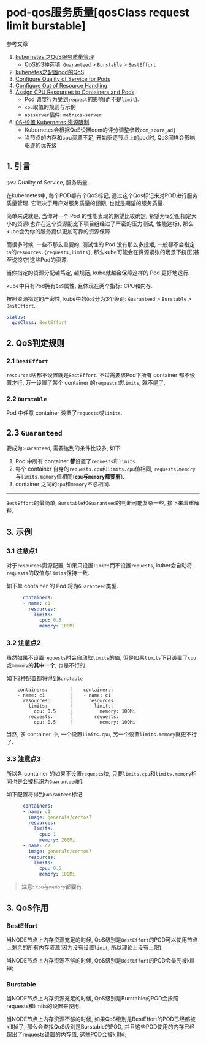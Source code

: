 # pod-qos服务质量[qosClass request limit burstable]

参考文章

1. [kubernetes 之QoS服务质量管理](https://www.cnblogs.com/tylerzhou/p/11043280.html)
    - QoS的3种选项: `Guaranteed` > `Burstable` > `BestEffort`
2. [kubenetes之配置pod的QoS](https://www.cnblogs.com/tylerzhou/p/11043282.html)
3. [Configure Quality of Service for Pods](https://kubernetes.io/docs/tasks/configure-pod-container/quality-service-pod/)
4. [Configure Out of Resource Handling](https://kubernetes.io/docs/tasks/administer-cluster/out-of-resource/)
5. [Assign CPU Resources to Containers and Pods](https://kubernetes.io/docs/tasks/configure-pod-container/assign-cpu-resource/)
    - Pod 调度行为受到`request`的影响(而不是`limit`).
    - `cpu`取值的规则与示例
    - `apiserver`插件: `metrics-server`
6. [06-设置 Kubernetes 资源限制](https://www.jianshu.com/p/352909c038f8)
    - Kubernetes会根据QoS设置oom的评分调整参数`oom_score_adj`
    - 当节点的内存和cpu资源不足, 开始驱逐节点上的pod时, QoS同样会影响驱逐的优先级

## 1. 引言

`QoS`: Quality of Service, 服务质量.

在kubernetes中, 每个POD都有个QoS标记, 通过这个Qos标记来对POD进行服务质量管理. 它取决于用户对服务质量的预期, 也就是期望的服务质量. 

简单来说就是, 当你对一个 Pod 的性能表现的期望比较确定, 希望为ta分配指定大小的资源(也许在这个资源配比下项目组经过了严密的压力测试, 性能达标), 那么kube会为你的服务提供更加可靠的资源保障. 

而很多时候, 一些不那么重要的, 测试性的 Pod 没有那么多规矩, 一般都不会指定ta的`resources.{requests,limits}`, 那么kube可能会在资源紧张的场景下挤压(甚至说掠夺)这些Pod的资源.

当你指定的资源分配越笃定, 越规范, kube就越会保障这样的 Pod 更好地运行.

kube中只有Pod拥有`QoS`属性, 且体现在两个指标: CPU和内存.

按照资源指定的严密性, kube中的`QoS`分为3个级别: `Guaranteed` > `Burstable` > `BestEffort`.

```yaml
status:
  qosClass: BestEffort
```

## 2. QoS判定规则

### 2.1 `BestEffort`

`resources`啥都不设置就是`BestEffort`. 不过需要该Pod下所有 container 都不设置才行, 万一设置了某个 container 的`requests`或`limits`, 就不是了.

### 2.2 `Burstable`

Pod 中任意 container 设置了`requests`或`limits`.

## 2.3 `Guaranteed`

要成为`Guaranteed`, 需要达到的条件比较多, 如下

1. Pod 中所有 container **都**设置了`requests`和`limits`
2. 每个 container 自身的`requests.cpu`和`limits.cpu`值相同, `requests.memory`与`limits.memory`值相同(**`cpu`与`memory`都要有**).
3. container 之间的`cpu`和`memory`不必相同.

------

`BestEffort`的最简单, `Burstable`和`Guaranteed`的判断可能复杂一些, 接下来着重解释.

## 3. 示例

### 3.1 注意点1

对于`resources`资源配置, 如果只设置`limits`而不设置`requests`, kuber会自动将`requests`的取值与`limits`保持一致.

如下单 container 的 Pod 将为`Guaranteed`类型.

```yaml
      containers:
      - name: c1
        resources:
          limits:
            cpu: 0.5
            memory: 100Mi
```

### 3.2 注意点2

虽然如果不设置`requests`时会自动取`limits`的值, 但是如果`limits`下只设置了`cpu`或`memory`的**其中一个**, 也是不行的.

如下2种配置都将得到`Burstable`

```
    containers:        |    containers:           
    - name: c1         |    - name: c1            
      resources:       |      resources:          
        limits:        |        limits:           
          cpu: 0.5     |          memory: 100Mi   
        requests:      |        requests:         
          cpu: 0.5     |          memory: 100Mi   
```

当然, 多 container 中, 一个设置`limits.cpu`, 另一个设置`limits.memory`就更不行了.

### 3.3 注意点3

所以各 container 的如果不设置`requests`块, 只要`limits.cpu`和`limits.memory`相同也是会被标识为`Guaranteed`的.

如下配置将得到`Guaranteed`标记.

```yaml
      containers:
      - name: c1
        image: generals/centos7
        resources:
          limits:
            cpu: 1
            memory: 200Mi
      - name: c2
        image: generals/centos7
        resources:
          limits:
            cpu: 0.5
            memory: 100Mi
```

> 注意: `cpu`与`memory`都要有. 

## 3. QoS作用

### BestEffort

当NODE节点上内存资源充足的时候, QoS级别是`BestEffort`的POD可以使用节点上剩余的所有内存资源(因为没有设置`limit`, 所以理论上没有上限). 

当NODE节点上内存资源不够的时候, QoS级别是`BestEffort`的POD会最先被kill掉; 

### Burstable

当NODE节点上内存资源充足的时候, QoS级别是Burstable的POD会按照requests和limits的设置来使用. 

当NODE节点上内存资源不够的时候, 如果QoS级别是BestEffort的POD已经都被kill掉了, 那么会查找QoS级别是Burstable的POD, 并且这些POD使用的内存已经超出了requests设置的内存值, 这些POD会被kill掉; 

